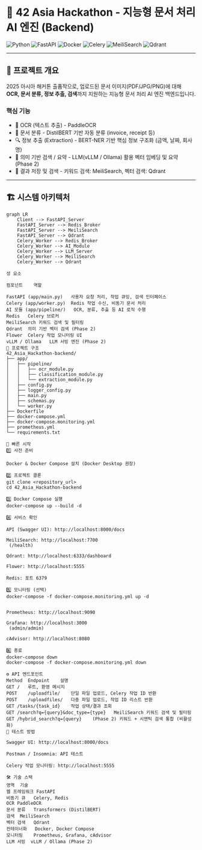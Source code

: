 # 🧠 42 Asia Hackathon - 지능형 문서 처리 AI 엔진 (Backend)

![Python](https://img.shields.io/badge/Python-3.11-blue?logo=python&logoColor=white)
![FastAPI](https://img.shields.io/badge/FastAPI-0.95-green?logo=fastapi&logoColor=white)
![Docker](https://img.shields.io/badge/Docker-20.10-blue?logo=docker&logoColor=white)
![Celery](https://img.shields.io/badge/Celery-5.3-yellow?logo=celery&logoColor=black)
![MeiliSearch](https://img.shields.io/badge/MeiliSearch-1.2-orange)
![Qdrant](https://img.shields.io/badge/Qdrant-0.11-red)

---

## 🎯 프로젝트 개요

2025 아시아 해커톤 출품작으로, 업로드된 문서 이미지(PDF/JPG/PNG)에 대해 **OCR, 문서 분류, 정보 추출, 검색**까지 지원하는 지능형 문서 처리 AI 엔진 백엔드입니다.

### 핵심 기능

- 📝 OCR (텍스트 추출) - PaddleOCR
- 📂 문서 분류 - DistilBERT 기반 자동 분류 (invoice, receipt 등)
- 🔍 정보 추출 (Extraction) - BERT-NER 기반 핵심 정보 구조화 (금액, 날짜, 회사명)
- 🤖 의미 기반 검색 / 요약 - LLM(vLLM / Ollama) 활용 벡터 임베딩 및 요약 (Phase 2)
- 💾 결과 저장 및 검색 - 키워드 검색: MeiliSearch, 벡터 검색: Qdrant

---

## 🏗️ 시스템 아키텍처

```mermaid
graph LR
    Client --> FastAPI_Server
    FastAPI_Server --> Redis_Broker
    FastAPI_Server --> MeiliSearch
    FastAPI_Server --> Qdrant
    Celery_Worker --> Redis_Broker
    Celery_Worker --> AI_Module
    Celery_Worker --> LLM_Server
    Celery_Worker --> MeiliSearch
    Celery_Worker --> Qdrant

성 요소

컴포넌트	역할

FastAPI (app/main.py)	사용자 요청 처리, 작업 큐잉, 검색 인터페이스
Celery (app/worker.py)	Redis 작업 수신, 비동기 문서 처리
AI 모듈 (app/pipeline/)	OCR, 분류, 추출 등 AI 로직 수행
Redis	Celery 브로커
MeiliSearch	키워드 검색 및 필터링
Qdrant	의미 기반 벡터 검색 (Phase 2)
Flower	Celery 작업 모니터링 UI
vLLM / Ollama	LLM 서빙 엔진 (Phase 2)
📂 프로젝트 구조
42_Asia_Hackathon-backend/
├── app/
│   ├── pipeline/
│   │   ├── ocr_module.py
│   │   ├── classification_module.py
│   │   └── extraction_module.py
│   ├── config.py
│   ├── logger_config.py
│   ├── main.py
│   ├── schemas.py
│   └── worker.py
├── Dockerfile
├── docker-compose.yml
├── docker-compose.monitoring.yml
├── prometheus.yml
└── requirements.txt

🚀 빠른 시작
1️⃣ 사전 준비

Docker & Docker Compose 설치 (Docker Desktop 권장)

2️⃣ 프로젝트 클론
git clone <repository_url>
cd 42_Asia_Hackathon-backend

3️⃣ Docker Compose 실행
docker-compose up --build -d

4️⃣ 서비스 확인

API (Swagger UI): http://localhost:8000/docs

MeiliSearch: http://localhost:7700
 (/health)

Qdrant: http://localhost:6333/dashboard

Flower: http://localhost:5555

Redis: 포트 6379

5️⃣ 모니터링 (선택)
docker-compose -f docker-compose.monitoring.yml up -d


Prometheus: http://localhost:9090

Grafana: http://localhost:3000
 (admin/admin)

cAdvisor: http://localhost:8080

6️⃣ 종료
docker-compose down
docker-compose -f docker-compose.monitoring.yml down

⚙️ API 엔드포인트
Method	Endpoint	설명
GET	/	루트, 환영 메시지
POST	/uploadfile/	단일 파일 업로드, Celery 작업 ID 반환
POST	/uploadfiles/	다중 파일 업로드, 작업 ID 리스트 반환
GET	/tasks/{task_id}	작업 상태/결과 조회
GET	/search?q={query}&doc_type={type}	MeiliSearch 키워드 검색 및 필터링
GET	/hybrid_search?q={query}	(Phase 2) 키워드 + 시맨틱 검색 통합 (비활성화)
🧪 테스트 방법

Swagger UI: http://localhost:8000/docs

Postman / Insomnia: API 테스트

Celery 작업 모니터링: http://localhost:5555

🛠️ 기술 스택
영역	기술
웹 프레임워크	FastAPI
비동기 큐	Celery, Redis
OCR	PaddleOCR
문서 분류	Transformers (DistilBERT)
검색	MeiliSearch
벡터 검색	Qdrant
컨테이너화	Docker, Docker Compose
모니터링	Prometheus, Grafana, cAdvisor
LLM 서빙	vLLM / Ollama (Phase 2)

